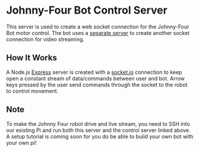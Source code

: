 # Johnny-Four Bot Control Server

This server is used to create a web socket connection for the Johnny-Four Bot motor control. 
The bot uses a [separate server](https://github.com/Johnny-Four/johnny-ssr) to create another socket connection for video streaming. 

## How It Works

A Node.js [Express](https://www.npmjs.com/package/express) server is created with a [socket.io](https://www.npmjs.com/package/socket.io) connection to keep open a constant stream of data/commands between user and bot. Arrow keys pressed by the user send commands through the socket to the robot to control movement.  


## Note

To make the Johnny Four robot drive and live stream, you need to SSH into our existing Pi and run both this server and the control server linked above. A setup tutorial is coming soon for you do be able to build your own bot with your own pi!
